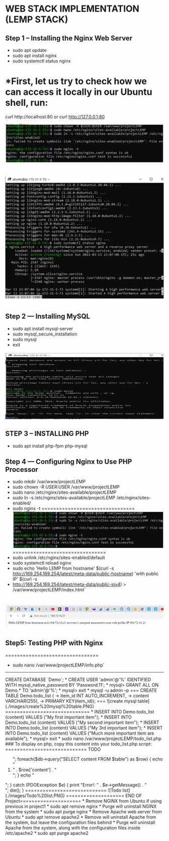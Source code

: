 # WEB STACK IMPLEMENTATION (LEMP STACK)

## Step 1 – Installing the Nginx Web Server

* sudo apt update
* sudo apt install nginx
* sudo systemctl status nginx

*First, let us try to check how we can access it locally in our Ubuntu shell, run:
==========================
curl http://localhost:80
or
curl http://127.0.0.1:80

![install nginx](./images/intalling%20nginx.PNG)

![nginx running](./images/nginx%20running.PNG)
==========================

## Step 2 — Installing MySQL
* sudo apt install mysql-server
* sudo mysql_secure_installation
* sudo mysql
* exit

![install mysql](./images/install%20mysql.PNG)

## STEP 3 – INSTALLING PHP
* sudo apt install php-fpm php-mysql

## Step 4 — Configuring Nginx to Use PHP Processor

* sudo mkdir /var/www/projectLEMP
* sudo chown -R $USER:$USER /var/www/projectLEMP
* sudo nano /etc/nginx/sites-available/projectLEMP
* sudo ln -s /etc/nginx/sites-available/projectLEMP /etc/nginx/sites-enabled/
* sudo nginx -t
================================
![install nginx ](./images/intalling%20nginx.PNG)
================================
* sudo unlink /etc/nginx/sites-enabled/default
* sudo systemctl reload nginx
* sudo echo 'Hello LEMP from hostname' $(curl -s http://169.254.169.254/latest/meta-data/public-hostname) 'with public IP' $(curl -s
* http://169.254.169.254/latest/meta-data/public-ipv4) > /var/www/projectLEMP/index.html`

![install nginx](./images/nginx%20install.PNG)
================================
## Step5: Testing PHP with Nginx
================================

* sudo nano /var/www/projectLEMP/info.php`
---
<?php
phpinfo();
sudo rm /var/www/your_domain/info.php
---
**For PHP 7: install libapache2-mod-php:

 sudo apt install libapache2-mod-php
================================
![Php running](./images/PHP%20running.PNG)
================================

## STEP6: RETRIEVING DATA FROM MYSQL DATABASE WITH PHP

* sudo mysql
* mysql> CREATE DATABASE `Demo`;
* CREATE USER 'admin'@'%' IDENTIFIED WITH mysql_native_password BY 'Password.11';
* mysql> GRANT ALL ON Demo.* TO 'admin'@'%';
* mysql> exit

* mysql -u admin –p
===
CREATE TABLE Demo.todo_list (
    -> item_id INT AUTO_INCREMENT,
    -> content VARCHAR(255),
    -> PRIMARY KEY(item_id));
===
![create mysql table](./images/create%20mysql%20table.PNG)
=============================

* INSERT INTO Demo.todo_list (content) VALUES ("My first important item");
* INSERT INTO Demo.todo_list (content) VALUES ("My second important item");
* INSERT INTO Demo.todo_list (content) VALUES ("My 3rd important item");
* INSERT INTO Demo.todo_list (content) VALUES ("Much more important item are available");
* mysql> exit
* sudo nano /var/www/projectLEMP/todo_list.php

### To display on php, copy this content into your todo_list.php script:
============================
<?php
$user = "admin";
$password = "password.11";
$database = "Demo";
$table = "todo_list";

try {
    $db = new PDO("mysql:host=localhost;dbname=$database", $user, $password);
    echo "<h2>TODO</h2><ol>";
    foreach($db->query("SELECT content FROM $table") as $row) {
        echo "<li>" . $row['content'] . "</li>";
    }
    echo "</ol>";
    } catch (PDOException $e) {
        print "Error!: " . $e->getMessage() . "<br/>";
        die();
  }
============================
![Todo list](./images/Todo%20list.PNG)




==================== END OF Project=====================

* Remove NGINX from Ubuntu if using previous in project1
* sudo apt remove nginx
* Purge will uninstall NGINX from the system
* sudo apt purge nginx
* Remove Apache web server from Ubuntu
* sudo apt remove apache2

* Remove will uninstall Apache from the system, but leave the configuration files behind
* Purge will uninstall Apache from the system, along with the configuration files inside /etc/apache2
* sudo apt purge apache2
